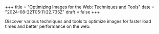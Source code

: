 +++
title = "Optimizing Images for the Web: Techniques and Tools"
date = "2024-08-22T05:11:22.735Z"
draft = false
+++

  Discover various techniques and tools to optimize images for faster load times and better performance on the web.
        